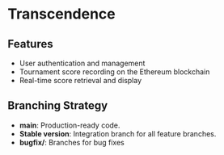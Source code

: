 # Transcendence

## Features
- User authentication and management
- Tournament score recording on the Ethereum blockchain
- Real-time score retrieval and display

## Branching Strategy
- **main**: Production-ready code.
- **Stable version**: Integration branch for all feature branches.
- **bugfix/**: Branches for bug fixes 

#
